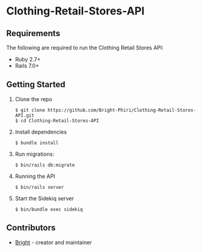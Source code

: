 Clothing-Retail-Stores-API
===========================
## Requirements
The following are required to run the Clothing Retail Stores API:

- Ruby 2.7+
- Rails 7.0+

## Getting Started

1. Clone the repo

   ```
   $ git clone https://github.com/Bright-Phiri/Clothing-Retail-Stores-API.git
   $ cd Clothing-Retail-Stores-API
   ```

2. Install dependencies

   ```
   $ bundle install
   ```
3. Run migrations:

   ```
   $ bin/rails db:migrate
   ```
   
4. Running the API

   ```
   $ bin/rails server
   ```
5. Start the Sidekiq server

   ```
   $ bin/bundle exec sidekiq
   ```
 
   

 ## Contributors 
 - [Bright](https://www.github.com/Bright-Phiri) - creator and maintainer



